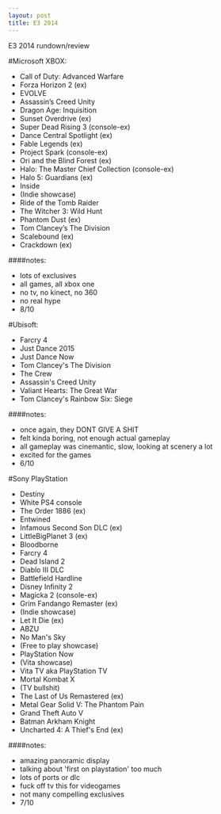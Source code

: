 ```yaml
---
layout: post
title: E3 2014
---
```


E3 2014 rundown/review

#Microsoft XBOX:
- Call of Duty: Advanced Warfare
- Forza Horizon 2 (ex)
- EVOLVE
- Assassin’s Creed Unity
- Dragon Age: Inquisition
- Sunset Overdrive (ex)
- Super Dead Rising 3 (console-ex)
- Dance Central Spotlight (ex)
- Fable Legends (ex)
- Project Spark (console-ex)
- Ori and the Blind Forest (ex)
- Halo: The Master Chief Collection (console-ex)
- Halo 5: Guardians (ex)
- Inside
- (Indie showcase)
- Ride of the Tomb Raider
- The Witcher 3: Wild Hunt
- Phantom Dust (ex)
- Tom Clancey’s The Division
- Scalebound (ex)
- Crackdown (ex)

####notes:
- lots of exclusives
- all games, all xbox one
- no tv, no kinect, no 360
- no real hype
- 8/10


#Ubisoft:
- Farcry 4
- Just Dance 2015
- Just Dance Now
- Tom Clancey's The Division
- The Crew
- Assassin's Creed Unity
- Valiant Hearts: The Great War
- Tom Clancey's Rainbow Six: Siege

####notes:
- once again, they DONT GIVE A SHIT
- felt kinda boring, not enough actual gameplay
- all gameplay was cinemantic, slow, looking at scenery a lot
- excited for the games
- 6/10


#Sony PlayStation
- Destiny
- White PS4 console
- The Order 1886 (ex)
- Entwined
- Infamous Second Son DLC (ex)
- LittleBigPlanet 3 (ex)
- Bloodborne
- Farcry 4
- Dead Island 2
- Diablo III DLC
- Battlefield Hardline
- Disney Infinity 2
- Magicka 2 (console-ex)
- Grim Fandango Remaster (ex)
- (Indie showcase)
- Let It Die (ex)
- ABZU
- No Man's Sky
- (Free to play showcase)
- PlayStation Now
- (Vita showcase)
- Vita TV aka PlayStation TV
- Mortal Kombat X
- (TV bullshit)
- The Last of Us Remastered (ex)
- Metal Gear Solid V: The Phantom Pain
- Grand Theft Auto V
- Batman Arkham Knight
- Uncharted 4: A Thief's End (ex)

####notes:
- amazing panoramic display
- talking about 'first on playstation' too much
- lots of ports or dlc
- fuck off tv this for videogames
- not many compelling exclusives
- 7/10